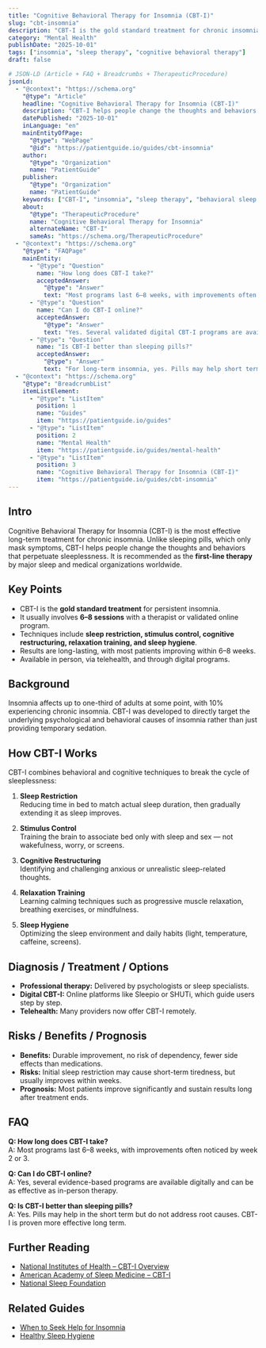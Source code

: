 ```yaml
---
title: "Cognitive Behavioral Therapy for Insomnia (CBT-I)"
slug: "cbt-insomnia"
description: "CBT-I is the gold standard treatment for chronic insomnia, helping people retrain their sleep without long-term reliance on medication."
category: "Mental Health"
publishDate: "2025-10-01"
tags: ["insomnia", "sleep therapy", "cognitive behavioral therapy"]
draft: false

# JSON-LD (Article + FAQ + Breadcrumbs + TherapeuticProcedure)
jsonLd:
  - "@context": "https://schema.org"
    "@type": "Article"
    headline: "Cognitive Behavioral Therapy for Insomnia (CBT-I)"
    description: "CBT-I helps people change the thoughts and behaviors that perpetuate sleeplessness and is recommended as first-line therapy."
    datePublished: "2025-10-01"
    inLanguage: "en"
    mainEntityOfPage:
      "@type": "WebPage"
      "@id": "https://patientguide.io/guides/cbt-insomnia"
    author:
      "@type": "Organization"
      name: "PatientGuide"
    publisher:
      "@type": "Organization"
      name: "PatientGuide"
    keywords: ["CBT-I", "insomnia", "sleep therapy", "behavioral sleep medicine"]
    about:
      "@type": "TherapeuticProcedure"
      name: "Cognitive Behavioral Therapy for Insomnia"
      alternateName: "CBT-I"
      sameAs: "https://schema.org/TherapeuticProcedure"
  - "@context": "https://schema.org"
    "@type": "FAQPage"
    mainEntity:
      - "@type": "Question"
        name: "How long does CBT-I take?"
        acceptedAnswer:
          "@type": "Answer"
          text: "Most programs last 6–8 weeks, with improvements often noticed by week 2 or 3."
      - "@type": "Question"
        name: "Can I do CBT-I online?"
        acceptedAnswer:
          "@type": "Answer"
          text: "Yes. Several validated digital CBT-I programs are available and can be as effective as in-person therapy."
      - "@type": "Question"
        name: "Is CBT-I better than sleeping pills?"
        acceptedAnswer:
          "@type": "Answer"
          text: "For long-term insomnia, yes. Pills may help short term, but CBT-I has more durable results and fewer risks."
  - "@context": "https://schema.org"
    "@type": "BreadcrumbList"
    itemListElement:
      - "@type": "ListItem"
        position: 1
        name: "Guides"
        item: "https://patientguide.io/guides"
      - "@type": "ListItem"
        position: 2
        name: "Mental Health"
        item: "https://patientguide.io/guides/mental-health"
      - "@type": "ListItem"
        position: 3
        name: "Cognitive Behavioral Therapy for Insomnia (CBT-I)"
        item: "https://patientguide.io/guides/cbt-insomnia"
---
```



## Intro
Cognitive Behavioral Therapy for Insomnia (CBT-I) is the most effective long-term treatment for chronic insomnia. Unlike sleeping pills, which only mask symptoms, CBT-I helps people change the thoughts and behaviors that perpetuate sleeplessness. It is recommended as the **first-line therapy** by major sleep and medical organizations worldwide.

## Key Points
- CBT-I is the **gold standard treatment** for persistent insomnia.  
- It usually involves **6–8 sessions** with a therapist or validated online program.  
- Techniques include **sleep restriction, stimulus control, cognitive restructuring, relaxation training, and sleep hygiene**.  
- Results are long-lasting, with most patients improving within 6–8 weeks.  
- Available in person, via telehealth, and through digital programs.  

## Background
Insomnia affects up to one-third of adults at some point, with 10% experiencing chronic insomnia. CBT-I was developed to directly target the underlying psychological and behavioral causes of insomnia rather than just providing temporary sedation.

## How CBT-I Works
CBT-I combines behavioral and cognitive techniques to break the cycle of sleeplessness:

1. **Sleep Restriction**  
   Reducing time in bed to match actual sleep duration, then gradually extending it as sleep improves.  

2. **Stimulus Control**  
   Training the brain to associate bed only with sleep and sex — not wakefulness, worry, or screens.  

3. **Cognitive Restructuring**  
   Identifying and challenging anxious or unrealistic sleep-related thoughts.  

4. **Relaxation Training**  
   Learning calming techniques such as progressive muscle relaxation, breathing exercises, or mindfulness.  

5. **Sleep Hygiene**  
   Optimizing the sleep environment and daily habits (light, temperature, caffeine, screens).  

## Diagnosis / Treatment / Options
- **Professional therapy:** Delivered by psychologists or sleep specialists.  
- **Digital CBT-I:** Online platforms like Sleepio or SHUTi, which guide users step by step.  
- **Telehealth:** Many providers now offer CBT-I remotely.  

## Risks / Benefits / Prognosis
- **Benefits:** Durable improvement, no risk of dependency, fewer side effects than medications.  
- **Risks:** Initial sleep restriction may cause short-term tiredness, but usually improves within weeks.  
- **Prognosis:** Most patients improve significantly and sustain results long after treatment ends.  

## FAQ
**Q: How long does CBT-I take?**  
A: Most programs last 6–8 weeks, with improvements often noticed by week 2 or 3.  

**Q: Can I do CBT-I online?**  
A: Yes, several evidence-based programs are available digitally and can be as effective as in-person therapy.  

**Q: Is CBT-I better than sleeping pills?**  
A: Yes. Pills may help in the short term but do not address root causes. CBT-I is proven more effective long term.  

## Further Reading
- [National Institutes of Health – CBT-I Overview](https://www.nhlbi.nih.gov/health/cognitive-behavioral-therapy-insomnia)  
- [American Academy of Sleep Medicine – CBT-I](https://aasm.org/resources/factsheets/cbti.pdf)  
- [National Sleep Foundation](https://www.thensf.org/insomnia/)  

## Related Guides
- [When to Seek Help for Insomnia](/guides/when-to-seek-help-for-insomnia)  
- [Healthy Sleep Hygiene](/guides/sleep-hygiene)  
